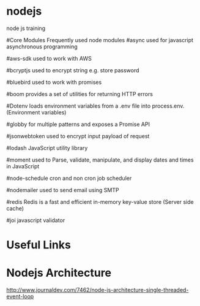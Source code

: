 # nodejs
node js training

#Core Modules
Frequently used node modules 
#async
used for javascript asynchronous programming 

#aws-sdk
used to work with AWS 

#bcryptjs
used to encrypt string e.g. store password

#bluebird
used to work with promises

#boom 
provides a set of utilities for returning HTTP errors

#Dotenv 
loads environment variables from a .env file into process.env. (Environment variables)

#globby
for multiple patterns and exposes a Promise API

#jsonwebtoken
used to encrypt input payload of request 

#lodash
JavaScript utility library 

#moment
used to Parse, validate, manipulate, and display dates and times in JavaScript

#node-schedule
cron and non cron job scheduler

#nodemailer
used to send email using SMTP

#redis
Redis is a fast and efficient in-memory key-value store (Server side cache)

#joi
javascript validator

# Useful Links
# Nodejs Architecture
http://www.journaldev.com/7462/node-js-architecture-single-threaded-event-loop